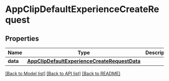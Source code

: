 # AppClipDefaultExperienceCreateRequest

## Properties
Name | Type | Description | Notes
------------ | ------------- | ------------- | -------------
**data** | [**AppClipDefaultExperienceCreateRequestData**](AppClipDefaultExperienceCreateRequestData.md) |  | 

[[Back to Model list]](../README.md#documentation-for-models) [[Back to API list]](../README.md#documentation-for-api-endpoints) [[Back to README]](../README.md)


